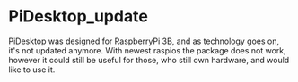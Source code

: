 # PiDesktop_update
PiDesktop was designed for RaspberryPi 3B, and as technology goes on, it's not updated anymore. With newest raspios the package does not work, however it could still be useful for those, who still own hardware, and would like to use it.
